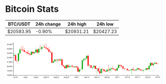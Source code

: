 # Bitcoin Stats

BTC/USDT|24h change|24h high|24h low|
|---|---|---|---|
|$20583.95|-0.90%|$20931.21|$20427.23|

<img src="./chart.svg">
